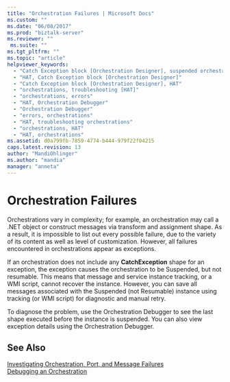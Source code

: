 ```yaml
---
title: "Orchestration Failures | Microsoft Docs"
ms.custom: ""
ms.date: "06/08/2017"
ms.prod: "biztalk-server"
ms.reviewer: ""
 ms.suite: ""
ms.tgt_pltfrm: ""
ms.topic: "article"
helpviewer_keywords: 
  - "Catch Exception block [Orchestration Designer], suspended orchestrations"
  - "HAT, Catch Exception block [Orchestration Designer]"
  - "Catch Exception block [Orchestration Designer], HAT"
  - "orchestrations, troubleshooting [HAT]"
  - "orchestrations, errors"
  - "HAT, Orchestration Debugger"
  - "Orchestration Debugger"
  - "errors, orchestrations"
  - "HAT, troubleshooting orchestrations"
  - "orchestrations, HAT"
  - "HAT, orchestrations"
ms.assetid: d0a799fb-7859-4774-b444-979f22f04215
caps.latest.revision: 13
author: "MandiOhlinger"
ms.author: "mandia"
manager: "anneta"
---
```

# Orchestration Failures
Orchestrations vary in complexity; for example, an orchestration may call a .NET object or construct messages via transform and assignment shape. As a result, it is impossible to list out every possible failure, due to the variety of its content as well as level of customization. However, all failures encountered in orchestrations appear as exceptions.  
  
 If an orchestration does not include any **CatchException** shape for an exception, the exception causes the orchestration to be Suspended, but not resumable. This means that message and service instance tracking, or a WMI script, cannot recover the instance. However, you can save all messages associated with the Suspended (not Resumable) instance using tracking (or WMI script) for diagnostic and manual retry.  
  
 To diagnose the problem, use the Orchestration Debugger to see the last shape executed before the instance is suspended. You can also view exception details using the Orchestration Debugger.  
  
## See Also  
 [Investigating Orchestration, Port, and Message Failures](../core/investigating-orchestration-port-and-message-failures.md)   
 [Debugging an Orchestration](../core/debugging-an-orchestration.md)